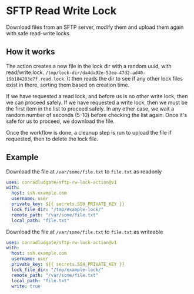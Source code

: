 # SFTP Read Write Lock

Download files from an SFTP server, modify them and upload them again with safe read-write locks.

## How it works

The action creates a new file in the lock dir with a random uuid, with read/write.lock.
`/tmp/lock-dir/da4da92e-53ea-47d2-ad40-19b184203e7f.read.lock`.
It then reads the dir to see if any other lock files exist in there, sorting them based on creation time.

If we have requested a read lock, and before us is no other write lock, then we can proceed safely.
If we have requested a write lock, then we must be the first item in the list to proceed safely.
In any other case, we wait a random number of seconds (5-10) before checking the list again.
Once it's safe for us to proceed, we download the file.

Once the workflow is done, a cleanup step is run to upload the file if requested, then to delete the lock file.

## Example

Download the file at `/var/some/file.txt` to `file.txt` as readonly

```yml
uses: conradludgate/sftp-rw-lock-action@v1
with:
  host: ssh.example.com
  username: user
  private_key: ${{ secrets.SSH_PRIVATE_KEY }}
  lock_file_dir: "/tmp/example-lock/"
  remote_path: "/var/some/file.txt"
  local_path: "file.txt"
```

Download the file at `/var/some/file.txt` to `file.txt` as writeable

```yml
uses: conradludgate/sftp-rw-lock-action@v1
with:
  host: ssh.example.com
  username: user
  private_key: ${{ secrets.SSH_PRIVATE_KEY }}
  lock_file_dir: "/tmp/example-lock/"
  remote_path: "/var/some/file.txt"
  local_path: "file.txt"
  write: true
```

